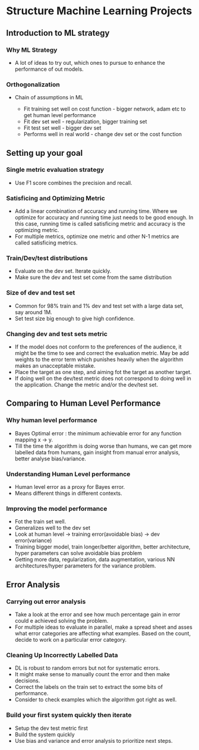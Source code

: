 # Structure Machine Learning Projects

## Introduction to ML strategy

### Why ML Strategy

- A lot of ideas to try out, which ones to pursue to enhance the performance of out models.

### Orthogonalization

- Chain of assumptions in ML

  - Fit training set well on cost function - bigger network, adam etc to get human level performance
  - Fit dev set well - regularization, bigger training set
  - Fit test set well - bigger dev set
  - Performs well in real world - change dev set or the cost function

## Setting up your goal

### Single metric evaluation strategy

- Use F1 score combines the precision and recall.

### Satisficing and Optimizing Metric

- Add a linear combination of accuracy and running time. Where we optimize for accuracy and running time just needs to be good enough. In this case, running time is called satisficing metric and accuracy is the optimizing metric.
- For multiple metrics, optimize one metric and other N-1 metrics are called satisficing metrics.

### Train/Dev/test distributions

- Evaluate on the dev set. Iterate quickly.
- Make sure the dev and test set come from the same distribution

### Size of dev and test set

- Common for 98% train and 1% dev and test set with a large data set, say around 1M.
- Set test size big enough to give high confidence.

### Changing dev and test sets metric

- If the model does not conform to the preferences of the audience, it might be the time to see and correct the evaluation metric. May be add weights to the error term which punishes heavily when the algorithm makes an unacceptable mistake.
- Place the target as one step, and aiming fot the target as another target.
- If doing well on the dev/test metric does not correspond to doing well in the application. Change the metric and/or the dev/test set.

## Comparing to Human Level Performance

### Why human level performance

- Bayes Optimal error : the minimum achievable error for any function mapping x -> y.
- Till the time the algorithm is doing worse than humans, we can get more labelled data from humans, gain insight from manual error analysis, better analyse bias/variance.

### Understanding Human Level performance

- Human level error as a proxy for Bayes error.
- Means different things in different contexts.

### Improving the model performance

- Fot the train set well.
- Generalizes well to the dev set
- Look at human level -> training error(avoidable bias) -> dev error(variance)
- Training bigger model, train longer/better algorithm, better architecture, hyper parameters can solve avoidable bias problem
- Getting more data, regularization, data augmentation, various NN architectures/hyper parameters for the variance problem.

## Error Analysis

### Carrying out error analysis

- Take a look at the error and see how much percentage gain in error could e achieved solving the problem.
- For multiple ideas to evaluate in parallel, make a spread sheet and asses what error categories are affecting what examples. Based on the count, decide to work on a particular error category.

### Cleaning Up Incorrectly Labelled Data

- DL is robust to random errors but not for systematic errors.
- It might make sense to manually count the error and then make decisions.
- Correct the labels on the train set to extract the some bits of performance.
- Consider to check examples which the algorithm got right as well.

### Build your first system quickly then iterate

- Setup the dev test metric first
- Build the system quickly
- Use bias and variance and error analysis to prioritize next steps.
